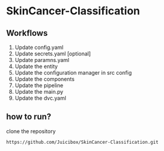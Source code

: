 # SkinCancer-Classification

## Workflows

1. Update config.yaml
2. Update secrets.yaml [optional]
3. Update paramns.yaml
4. Update the entity
5. Update the configuration manager in src config
6. Update the components
7. Update the pipeline
8. Update the main.py
9. Update the dvc.yaml

## how to run?

clone the repository

```bash
https://github.com/Juicibox/SkinCancer-Classification.git
```

